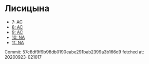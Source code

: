 # Лисицына
- [7: AC](7.md)
- [8: AC](8.md)
- [9: AC](9.md)
- [10: NA](10.md)
- [11: NA](11.md)

Commit: 57c8df9f9b98db0190eabe291bab2399a3b166d9
 fetched at: 20200923-021017
